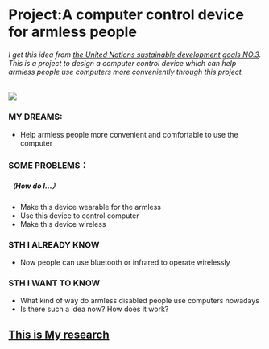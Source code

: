 # Project:A computer control device for armless people
###### I get this idea from [the United Nations sustainable development goals NO.3](https://www.un.org/sustainabledevelopment/zh/health/). This is a project to design a computer control device which can help armless people use computers more conveniently through this project.
![](http://sce3a3b6c0d5pq-sb-qn.qiqiuyun.net/files/default/2018/01-31/2037448f1972464083.jpg)
### MY DREAMS:
* Help armless people more convenient and comfortable to use the computer

### SOME PROBLEMS：  
##### （How do I...）
* Make this device wearable for the armless
* Use this device to control computer
* Make this device wireless

### STH I ALREADY KNOW
* Now people can use bluetooth or infrared to operate wirelessly

### STH I WANT TO KNOW
* What kind of way do armless disabled people use computers nowadays
* Is there such a idea now? How does it work?

## [This is My research](https://www.wjx.cn/m/47409757.aspx)

